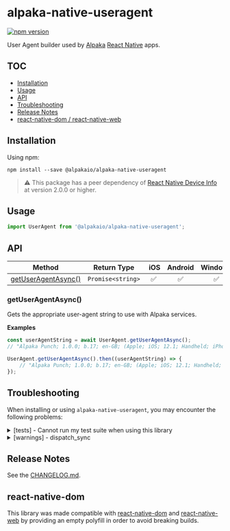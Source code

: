 # alpaka-native-useragent

[![npm version](https://badge.fury.io/js/@alpakaio/alpaka-native-useragent.svg)](http://badge.fury.io/js/@alpakaio/alpaka-native-useragent)

User Agent builder used by [Alpaka](https://www.alpaka.io) [React Native](https://github.com/facebook/react-native) apps.

## TOC

* [Installation](#installation)
* [Usage](#usage)
* [API](#api)
* [Troubleshooting](#troubleshooting)
* [Release Notes](#release-notes)
* [react-native-dom / react-native-web](#react-native-dom)

## Installation

Using npm:

```shell
npm install --save @alpakaio/alpaka-native-useragent
```

> ⚠️ This package has a peer dependency of [React Native Device Info]() at version 2.0.0 or higher.

## Usage

```js
import UserAgent from '@alpakaio/alpaka-native-useragent';
```

## API

| Method                                                            | Return Type         |  iOS | Android | Windows | Since  |
| ----------------------------------------------------------------- | ------------------- | :--: | :-----: | :-----: | ------ |
| [getUserAgentAsync()](#getuseragentasync)                         | `Promise<string>`   |  ✅  |   ✅    |   ✅    | 1.0.0 |

### getUserAgentAsync()

Gets the appropriate user-agent string to use with Alpaka services.

**Examples**

```js
const userAgentString = await UserAgent.getUserAgentAsync(); 
// "Alpaka Punch; 1.0.0; b.17; en-GB; (Apple; iOS; 12.1; Handheld; iPhone(12,1))"
```

```js
UserAgent.getUserAgentAsync().then((userAgentString) => {
    // "Alpaka Punch; 1.0.0; b.17; en-GB; (Apple; iOS; 12.1; Handheld; iPhone(12,1))"
});
```

## Troubleshooting

When installing or using `alpaka-native-useragent`, you may encounter the following problems:

<details>
  <summary>[tests] - Cannot run my test suite when using this library</summary>

`alpaka-native-useragent` relies on `react-native-device-info` which contains native code, and needs to be mocked. Jest Snapshot support may work though.

Here's how to do it with jest for example:

```js
// in your package.json:
"jest": {
  "setupFiles": [
    "./testenv.js"
  ],


// testenv.js:
jest.mock('@alpakaio/alpaka-native-useragent', () => {
  return {
    getUserAgentAsync: jest.fn(),
  };
});
```

</details>

<details>
    <summary>[warnings] - dispatch_sync</summary>
    
Some of the APIs internally used will throw warnings in certain conditions like on tvOS or the iOS emulator. This won't be visible in production but even in development it may be irritating. It is useful to have the warnings because these devices return no state, and that can be surprising, leading to github support issues. The warnings is intended to educate you as a developer. If the warnings are troublesome you may try this in your code to suppress them:
    
```javascript
import { YellowBox } from 'react-native';
YellowBox.ignoreWarnings(['Required dispatch_sync to load constants for RNDeviceInfo']);
```
</details>

## Release Notes

See the [CHANGELOG.md](https://github.com/alpakaio/alpaka-native-useragent/blob/master/CHANGELOG.md).

## react-native-dom

This library was made compatible with [react-native-dom](https://github.com/vincentriemer/react-native-dom) and [react-native-web](https://github.com/necolas/react-native-web) by providing an empty polyfill in order to avoid breaking builds.
